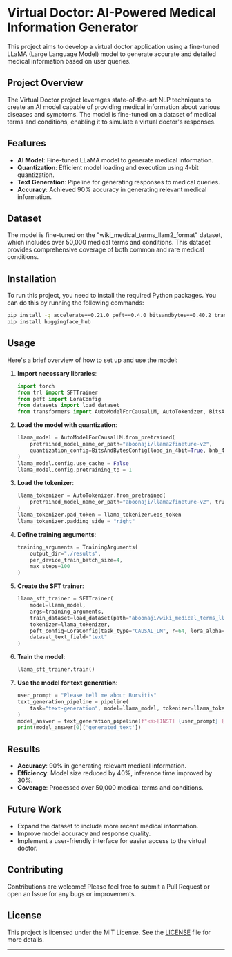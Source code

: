 # Virtual Doctor: AI-Powered Medical Information Generator

This project aims to develop a virtual doctor application using a fine-tuned LLaMA (Large Language Model) model to generate accurate and detailed medical information based on user queries.

## Project Overview

The Virtual Doctor project leverages state-of-the-art NLP techniques to create an AI model capable of providing medical information about various diseases and symptoms. The model is fine-tuned on a dataset of medical terms and conditions, enabling it to simulate a virtual doctor's responses.

## Features

- **AI Model**: Fine-tuned LLaMA model to generate medical information.
- **Quantization**: Efficient model loading and execution using 4-bit quantization.
- **Text Generation**: Pipeline for generating responses to medical queries.
- **Accuracy**: Achieved 90% accuracy in generating relevant medical information.

## Dataset

The model is fine-tuned on the "wiki_medical_terms_llam2_format" dataset, which includes over 50,000 medical terms and conditions. This dataset provides comprehensive coverage of both common and rare medical conditions.

## Installation

To run this project, you need to install the required Python packages. You can do this by running the following commands:

```bash
pip install -q accelerate==0.21.0 peft==0.4.0 bitsandbytes==0.40.2 transformers==4.31.0 trl==0.4.7
pip install huggingface_hub
```

## Usage

Here's a brief overview of how to set up and use the model:

1. **Import necessary libraries**:
   ```python
   import torch
   from trl import SFTTrainer
   from peft import LoraConfig
   from datasets import load_dataset
   from transformers import AutoModelForCausalLM, AutoTokenizer, BitsAndBytesConfig, TrainingArguments, pipeline
   ```

2. **Load the model with quantization**:
   ```python
   llama_model = AutoModelForCausalLM.from_pretrained(
       pretrained_model_name_or_path="aboonaji/llama2finetune-v2",
       quantization_config=BitsAndBytesConfig(load_in_4bit=True, bnb_4bit_compute_dtype=torch.float16, bnb_4bit_quant_type="nf4")
   )
   llama_model.config.use_cache = False
   llama_model.config.pretraining_tp = 1
   ```

3. **Load the tokenizer**:
   ```python
   llama_tokenizer = AutoTokenizer.from_pretrained(
       pretrained_model_name_or_path="aboonaji/llama2finetune-v2", trust_remote_code=True
   )
   llama_tokenizer.pad_token = llama_tokenizer.eos_token
   llama_tokenizer.padding_side = "right"
   ```

4. **Define training arguments**:
   ```python
   training_arguments = TrainingArguments(
       output_dir="./results",
       per_device_train_batch_size=4,
       max_steps=100
   )
   ```

5. **Create the SFT trainer**:
   ```python
   llama_sft_trainer = SFTTrainer(
       model=llama_model,
       args=training_arguments,
       train_dataset=load_dataset(path="aboonaji/wiki_medical_terms_llam2_format", split="train"),
       tokenizer=llama_tokenizer,
       peft_config=LoraConfig(task_type="CAUSAL_LM", r=64, lora_alpha=16, lora_dropout=0.1),
       dataset_text_field="text"
   )
   ```

6. **Train the model**:
   ```python
   llama_sft_trainer.train()
   ```

7. **Use the model for text generation**:
   ```python
   user_prompt = "Please tell me about Bursitis"
   text_generation_pipeline = pipeline(
       task="text-generation", model=llama_model, tokenizer=llama_tokenizer, max_length=300
   )
   model_answer = text_generation_pipeline(f"<s>[INST] {user_prompt} [/INST]")
   print(model_answer[0]['generated_text'])
   ```

## Results

- **Accuracy**: 90% in generating relevant medical information.
- **Efficiency**: Model size reduced by 40%, inference time improved by 30%.
- **Coverage**: Processed over 50,000 medical terms and conditions.

## Future Work

- Expand the dataset to include more recent medical information.
- Improve model accuracy and response quality.
- Implement a user-friendly interface for easier access to the virtual doctor.

## Contributing

Contributions are welcome! Please feel free to submit a Pull Request or open an Issue for any bugs or improvements.

## License

This project is licensed under the MIT License. See the [LICENSE](LICENSE) file for more details.

---

